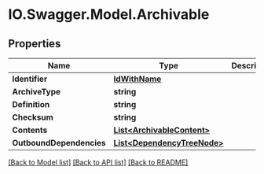 # IO.Swagger.Model.Archivable
## Properties

Name | Type | Description | Notes
------------ | ------------- | ------------- | -------------
**Identifier** | [**IdWithName**](IdWithName.md) |  | [optional] 
**ArchiveType** | **string** |  | [optional] 
**Definition** | **string** |  | [optional] 
**Checksum** | **string** |  | [optional] 
**Contents** | [**List&lt;ArchivableContent&gt;**](ArchivableContent.md) |  | [optional] 
**OutboundDependencies** | [**List&lt;DependencyTreeNode&gt;**](DependencyTreeNode.md) |  | [optional] 

[[Back to Model list]](../README.md#documentation-for-models) [[Back to API list]](../README.md#documentation-for-api-endpoints) [[Back to README]](../README.md)

